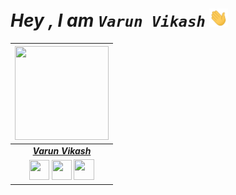 # *_Hey , I am ```Varun Vikash```_* <img src="https://raw.githubusercontent.com/ABSphreak/ABSphreak/master/gifs/Hi.gif" width="30px">



|  <a href="https://telegram.dog/ghost73_gaming/"><img src="https://telegra.ph/file/157ceb573fbff1a56c600.jpg" width="150px" height="150px" /></a> |
|:---------------------------------------------------------------------------------------------------------------------------------------: |
|       **[_Varun Vikash_](https://telegram.dog/ghost73_gaming/)**                                                                                |
| <a href="https://www.facebook.com/i.am.the.vr7"><img src="https://cdn3.iconfinder.com/data/icons/2018-social-media-black-and-white-logos/1000/2018_social_media_popular_app_logo_facebook-512.png" width="32px" height="32px"></a> <a href="https://github.com/varun-vikash"><img src="https://cdn.iconscout.com/icon/free/png-256/github-108-438008.png" width="32px" height="32px"></a>  <a href="https://www.instagram.com/the.vr7/"><img src="https://cdn3.iconfinder.com/data/icons/2018-social-media-black-and-white-logos/1000/2018_social_media_popular_app_logo_instagram-512.png" width="33px" height="33px"></a> |
